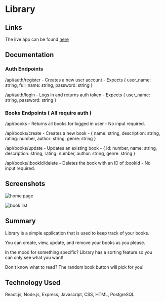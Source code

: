 # Library

## Links

The live app can be found [here](http://example.com)

## Documentation

### Auth Endpoints

/api/auth/register - Creates a new user account - Expects { user_name: string, full_name: string, password: string }

/api/auth/login - Logs in and returns auth token - Expects { user_name: string, password: string }

### Books Endpoints ( All require auth )

/api/books - Returns all books for logged in user - No input required.

/api/books/create - Creates a new book - { name: string, description: string, rating: number, author: string, genre: string }

/api/books/update - Updates an existing book - { id: number, name: string, description: string, rating: number, author: string, genre: string }

/api/books/:bookId/delete - Deletes the book with an ID of :bookId - No input required.

## Screenshots

![home page](https://i.imgur.com/XAG7P01.png "Home Page")

![book list](https://i.imgur.com/gRYUGxu.png "Book List")

## Summary

Library is a simple application that is used to keep track of your books.

You can create, view, update, and remove your books as you please.

In the mood for something specific? Library has a sorting feature so you can only see what you want!

Don't know what to read? The random book button will pick for you!

## Technology Used

React.js, Node.js, Express, Javascript, CSS, HTML, PostgreSQL
